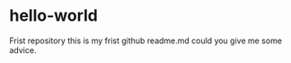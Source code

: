 # hello-world
Frist repository
  this is my frist github readme.md 
  could you give me some advice.
